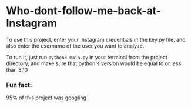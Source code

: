 # Who-dont-follow-me-back-at-Instagram

To use this project, enter your Instagram credentials in the key.py file, and also enter the username of the user you want to analyze.

To run it, just run `python3 main.py` in your terminal from the project directory, and make sure that python's version would be equal to or less than 3.10


### Fun fact: 
95% of this project was googling
